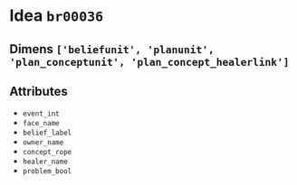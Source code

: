 # Idea `br00036`

## Dimens `['beliefunit', 'planunit', 'plan_conceptunit', 'plan_concept_healerlink']`

## Attributes
- `event_int`
- `face_name`
- `belief_label`
- `owner_name`
- `concept_rope`
- `healer_name`
- `problem_bool`

